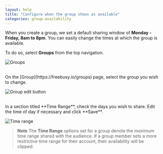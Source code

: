 ```yaml
---
layout: help
title: "Configure when the group shows as available"
categories: group-availability
---
```


When you create a group, we set a default sharing window of **Monday - Friday, 8am to 8pm**.
You can easily change the times at which the group is available.

To do so, select **Groups** from the top navigation.

![Groups](http://i.imgur.com/vlHHqHe.png)

<br>
On the [Group](https://freebusy.io/groups) page, select the group you wish to change.

![Group edit button](http://i.imgur.com/8A2PSmr.png)

<br>
In a section titled **Time Range**, check the days you wish to share.
Edit the time of day if necessary and click **Save**.

![Time range](http://i.imgur.com/4BOxRsf.png)


> **Note**
> The **Time Range** options set for a group denote the *maximum* time range shared with the audience.
> If a group member sets a more restrictive time range for their account, their availability will be clipped.